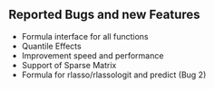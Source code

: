 ## Reported Bugs and new Features

* Formula interface for all functions
* Quantile Effects
* Improvement speed and performance
* Support of Sparse Matrix
* Formula for rlasso/rlassologit and predict (Bug 2)
